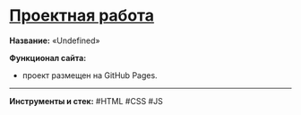 # [Проектная работа](https://mea6ea6.github.io/repository/)  

__Название:__ «Undefined»  

__Функционал сайта:__  

- проект размещен на GitHub Pages.

------

__Инструменты и стек:__ #HTML #CSS #JS
